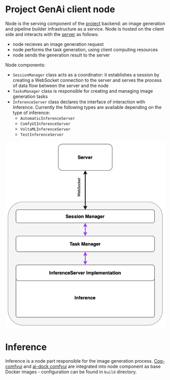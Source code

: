 # Project GenAi client node

Node is the serving component of the [project](https://paipe.io/) backend: an image generation and pipeline builder infrastructure as a service. Node is hosted on the client side and interacts with the [server](https://github.com/paipe-labs/project-genai/) as follows:
- node recieves an image generation request 
- node performs the task generation, using client computing resources
- node sends the generation result to the server

Node components:
- `SessionManager` class acts as a coordinator: it establishes a session by creating a WebSocket connection to the server and serves the process of data flow between the server and the node
- `TasksManager` class is responsible for creating and managing image generation tasks
- `InferenceServer` class declares the interface of interaction with Inference. Currently the following types are available depending on the type of inference:
    - `AutomaticInferenceServer`
    - `ComfyUIInferenceServer`
    - `VoltaMLInferenceServer`
    - `TestInferenceServer`

![node](doc/node.png)

# Inference
Inference is a node part responsible for the image generation process. [Сog-comfyui](https://github.com/fofr/cog-comfyui) and [ai-dock comfyui](https://github.com/ai-dock/comfyui/) are integrated into node component as base Docker images - configuration can be found in `build` directory.
